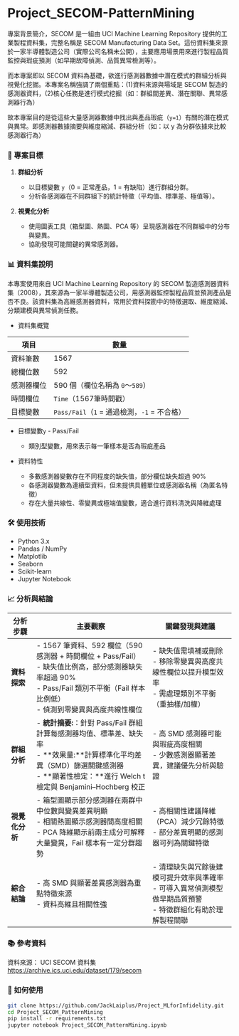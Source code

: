 # Project_SECOM-PatternMining

專案背景簡介，SECOM 是一組由 UCI Machine Learning Repository 提供的工業製程資料集，完整名稱是 SECOM Manufacturing Data Set。這份資料集來源於一家半導體製造公司（實際公司名稱未公開），主要應用場景用來進行製程品質監控與瑕疵預測（如早期故障偵測、品質異常檢測等）。

而本專案即以 SECOM 資料為基礎，欲進行感測器數據中潛在模式的群組分析與視覺化挖掘。本專案名稱強調了兩個重點：(1)資料來源與場域是 SECOM 製造的感測器資料，(2)核心任務是進行模式挖掘（如：群組間差異、潛在關聯、異常感測器行為）


故本專案目的是從這些大量感測器數據中找出與產品瑕疵（`y=1`）有關的潛在模式與異常。即感測器數據摘要與維度縮減、群組分析（如：以 y 為分群依據來比較感測器行為）

### 🎯 專案目標

1. **群組分析**
   - 以目標變數 `y`（0 = 正常產品，1 = 有缺陷）進行群組分群。
   - 分析各感測器在不同群組下的統計特徵（平均值、標準差、極值等）。

2. **視覺化分析**
   - 使用圖表工具（箱型圖、熱圖、PCA 等）呈現感測器在不同群組中的分布與變異。
   - 協助發現可能關鍵的異常感測器。

### 📊 資料集說明

本專案使用來自 UCI Machine Learning Repository 的 SECOM 製造感測器資料集（2008），其來源為一家半導體製造公司，用感測器監控製程品質並預測產品是否不良。該資料集為高維感測器資料，常用於資料探勘中的特徵選取、維度縮減、分類建模與異常偵測任務。

- 資料集概覽

| 項目    | 數量                                 |
| ----- | ---------------------------------- |
| 資料筆數  | 1567                               |
| 總欄位數  | 592                                |
| 感測器欄位 | 590 個（欄位名稱為 `0`～`589`）             |
| 時間欄位  | `Time`（1567筆時間戳）            |
| 目標變數  | `Pass/Fail`（`1` = 通過檢測，`-1` = 不合格） |

- 目標變數`y` - Pass/Fail
  - 類別型變數，用來表示每一筆樣本是否為瑕疵產品

- 資料特性
  - 多數感測器變數存在不同程度的缺失值，部分欄位缺失超過 90%
  - 各感測器變數為連續型資料，但未提供具體單位或感測器名稱（為匿名特徵）
  - 存在大量共線性、零變異或極端值變數，適合進行資料清洗與降維處理

### 🛠️ 使用技術

- Python 3.x
- Pandas / NumPy
- Matplotlib
- Seaborn
- Scikit-learn
- Jupyter Notebook

### 📈 分析與結論

| 分析步驟 | 主要觀察 | 關鍵發現與建議 |
|---------|---------|---------------|
| **資料探索** | - 1567 筆資料、592 欄位（590 感測器 + 時間欄位 + Pass/Fail）<br>- 缺失值比例高，部分感測器缺失率超過 90%<br>- Pass/Fail 類別不平衡（Fail 样本比例低）<br>- 偵測到零變異與高度共線性欄位 | - 缺失值需填補或刪除<br>- 移除零變異與高度共線性欄位以提升模型效率<br>- 需處理類別不平衡（重抽樣/加權） |
| **群組分析** | - **統計摘要:**：針對 Pass/Fail 群組計算每感測器均值、標準差、缺失率<br> - **效果量:**計算標準化平均差異（SMD）篩選關鍵感測器<br> - **顯著性檢定：**進行 Welch t 檢定與 Benjamini–Hochberg 校正 | - 高 SMD 感測器可能與瑕疵高度相關<br>- 少數感測器顯著差異，建議優先分析與驗證 |
| **視覺化分析** | - 箱型圖顯示部分感測器在兩群中中位數與變異差異明顯<br>- 相關熱圖顯示感測器間高度相關<br>- PCA 降維顯示前兩主成分可解釋大量變異，Fail 樣本有一定分群趨勢 | - 高相關性建議降維（PCA）減少冗餘特徵<br>- 部分差異明顯的感測器可列為關鍵特徵 |
| **綜合結論** | - 高 SMD 與顯著差異感測器為重點特徵來源<br>- 資料高維且相關性強 | - 清理缺失與冗餘後建模可提升效率與準確率<br>- 可導入異常偵測模型做早期品質預警<br>- 特徵群組化有助於理解製程關聯 |

### 📚 參考資料

資料來源： UCI SECOM 資料集 https://archive.ics.uci.edu/dataset/179/secom

### 🚀 如何使用

```bash
git clone https://github.com/JackLaiplus/Project_MLforInfidelity.git
cd Project_SECOM_PatternMining
pip install -r requirements.txt
jupyter notebook Project_SECOM_PatternMining.ipynb
```


